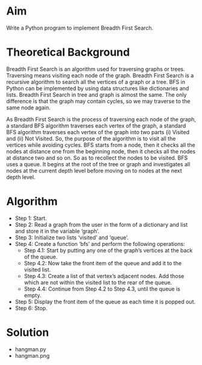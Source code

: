 # Aim
Write a Python program to implement Breadth First Search.

# Theoretical Background
Breadth First Search is an algorithm used for traversing graphs or trees. Traversing means visiting each node of the graph. Breadth First Search is a recursive algorithm to search all the vertices of a graph or a tree. BFS in
Python can be implemented by using data structures like dictionaries and lists. Breadth First Search in tree and graph is almost the same. The only difference is that the graph may contain cycles, so we may traverse to the same node
again.

As Breadth First Search is the process of traversing each node of the graph, a standard BFS algorithm traverses each vertex of the graph, a standard BFS algorithm traverses each vertex of the graph into two parts (i) Visited and
(ii) Not Visited. So, the purpose of the algorithm is to visit all the vertices while avoiding cycles. BFS starts from a node, then it checks all the nodes at distance one from the beginning node, then it checks all the nodes at distance two and so
on. So as to recollect the nodes to be visited. BFS uses a queue. It begins at the root of the tree or graph and investigates all nodes at the current depth level before moving on to nodes at the next depth level.

# Algorithm
- Step 1: Start.
- Step 2: Read a graph from the user in the form of a dictionary and list and store it in the variable ‘graph’.
- Step 3: Initialize two lists ‘visited’ and ‘queue’.
- Step 4: Create a function ‘bfs’ and perform the following operations:
   - Step 4.1: Start by putting any one of the graph’s vertices at the back of the queue.
   - Step 4.2: Now take the front item of the queue and add it to the visited list.
   - Step 4.3: Create a list of that vertex’s adjacent nodes. Add those which are not within the visited list to the rear of the queue.
   - Step 4.4: Continue from Step 4.2 to Step 4.3, until the queue is empty.
- Step 5: Display the front item of the queue as each time it is popped out.
- Step 6: Stop.

# Solution
- hangman.py
- hangman.png
